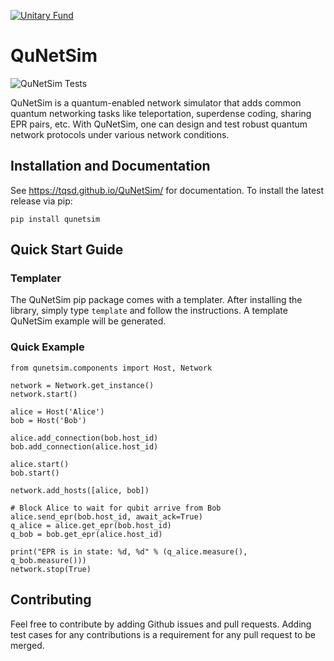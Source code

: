 [![Unitary Fund](https://img.shields.io/badge/Supported%20By-UNITARY%20FUND-brightgreen.svg?style=for-the-badge)](http://unitary.fund)
# QuNetSim 

![QuNetSim Tests](https://github.com/tqsd/QuNetSim/workflows/QuNetSim%20Tests/badge.svg)

QuNetSim is a quantum-enabled network simulator that adds common quantum networking tasks like teleportation, superdense coding, sharing EPR pairs, etc. With QuNetSim, one can design and test robust quantum network protocols under various network conditions.

## Installation and Documentation

See https://tqsd.github.io/QuNetSim/ for documentation. To install the latest release via pip:
```
pip install qunetsim
```

## Quick Start Guide

### Templater

The QuNetSim pip package comes with a templater. After installing the library, simply type `template` and follow the instructions. A template QuNetSim example will be generated. 

### Quick Example

```
from qunetsim.components import Host, Network

network = Network.get_instance()
network.start()

alice = Host('Alice')
bob = Host('Bob')

alice.add_connection(bob.host_id)
bob.add_connection(alice.host_id)

alice.start()
bob.start()

network.add_hosts([alice, bob])

# Block Alice to wait for qubit arrive from Bob
alice.send_epr(bob.host_id, await_ack=True)
q_alice = alice.get_epr(bob.host_id)
q_bob = bob.get_epr(alice.host_id)

print("EPR is in state: %d, %d" % (q_alice.measure(), q_bob.measure()))
network.stop(True)
```

## Contributing 

Feel free to contribute by adding Github issues and pull requests. Adding test cases for any contributions is a requirement for any pull request to be merged. 
